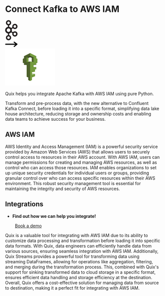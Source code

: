 # Connect Kafka to AWS IAM

<div class="connect-images cards blog-grid-card" markdown>
<div>
<img src="../images/kafka_logo.png" width="40px" />
</div>
<div>
<img src="../images/arrow.svg" width="40px" />
</div>
<div>
<img src="./images/aws-iam_1.jpg" />
</div>
</div>

Quix helps you integrate Apache Kafka with AWS IAM using pure Python.

Transform and pre-process data, with the new alternative to Confluent Kafka Connect, before loading it into a specific format, simplifying data lake house architecture, reducing storage and ownership costs and enabling data teams to achieve success for your business.

## AWS IAM

AWS Identity and Access Management (IAM) is a powerful security service provided by Amazon Web Services (AWS) that allows users to securely control access to resources in their AWS account. With AWS IAM, users can manage permissions for creating and managing AWS resources, as well as control who can access those resources. IAM enables organizations to set up unique security credentials for individual users or groups, providing granular control over who can access specific resources within their AWS environment. This robust security management tool is essential for maintaining the integrity and security of AWS resources.

## Integrations

<div class="grid cards" markdown>

- __Find out how we can help you integrate!__

    <a class="md-button md-button--primary" href="https://share.hsforms.com/1iW0TmZzKQMChk0lxd_tGiw4yjw2?__hstc=175542013.2303933fbd746c0ac86d9ccbe9bc9100.1728383268831.1729603416735.1729620918855.31&__hssc=175542013.1.1729620918855&__hsfp=2132701734" target="_blank" style="margin:.5rem;">Book a demo</a>

</div>


Quix is a valuable tool for integrating with AWS IAM due to its ability to customize data processing and transformation before loading it into specific data formats. With Quix, data engineers can efficiently handle data from various sources, ensuring seamless integration with AWS IAM. Additionally, Quix Streams provides a powerful tool for transforming data using streaming DataFrames, allowing for operations like aggregation, filtering, and merging during the transformation process. This, combined with Quix's support for sinking transformed data to cloud storage in a specific format, ensures efficient data handling and storage efficiency at the destination. Overall, Quix offers a cost-effective solution for managing data from source to destination, making it a perfect fit for integrating with AWS IAM.

